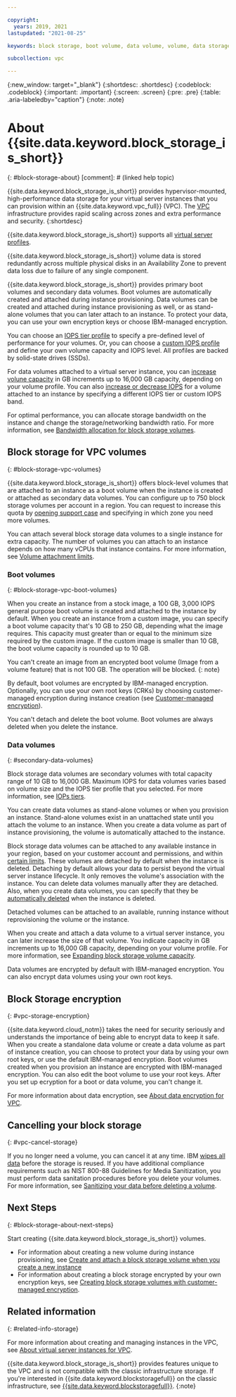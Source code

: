 ```yaml
---

copyright:
  years: 2019, 2021
lastupdated: "2021-08-25"

keywords: block storage, boot volume, data volume, volume, data storage, virtual server instance, instance, IOPS, Hyper Protect, Key Protect

subcollection: vpc

---
```

{:new_window: target="_blank"}
{:shortdesc: .shortdesc}
{:codeblock: .codeblock}
{:important: .important}
{:screen: .screen}
{:pre: .pre}
{:table: .aria-labeledby="caption"}
{:note: .note}

# About {{site.data.keyword.block_storage_is_short}}
{: #block-storage-about}
[comment]: # (linked help topic)

{{site.data.keyword.block_storage_is_short}} provides hypervisor-mounted, high-performance data storage for your virtual server instances that you can provision within an {{site.data.keyword.vpc_full}} (VPC). The [VPC](/docs/vpc?topic=vpc-about-vpc) infrastructure provides rapid scaling across zones and extra performance and security. 
{:shortdesc}

{{site.data.keyword.block_storage_is_short}} supports all [virtual server profiles](/docs/vpc?topic=vpc-block-storage-profiles#vsi-profiles-relate-to-storage).

{{site.data.keyword.block_storage_is_short}} volume data is stored redundantly across multiple physical disks in an Availability Zone to prevent data loss due to failure of any single component.

{{site.data.keyword.block_storage_is_short}} provides primary boot volumes and secondary data volumes. Boot volumes are automatically created and attached during instance provisioning. Data volumes can be created and attached during instance provisioning as well, or as stand-alone volumes that you can later attach to an instance. To protect your data, you can use your own encryption keys or choose IBM-managed encryption.

You can choose an [IOPS tier profile](/docs/vpc?topic=vpc-block-storage-profiles#tiers) to specify a pre-defined level of performance for your volumes. Or, you can choose a [custom IOPS profile](/docs/vpc?topic=vpc-block-storage-profiles#custom) and define your own volume capacity and IOPS level. All profiles are backed by solid-state drives (SSDs).

For data volumes attached to a virtual server instance, you can [increase volune capacity](/docs/vpc?topic=vpc-expanding-block-storage-volumes) in GB increments up to 16,000 GB capacity, depending on your volume profile. You can also [increase or decrease IOPS](/docs/vpc?topic=vpc-adjusting-volume-iops) for a volume attached to an instance by specifying a different IOPS tier or custom IOPS band. 

For optimal performance, you can allocate storage bandwidth on the instance and change the storage/networking bandwidth ratio. For more information, see [Bandwidth allocation for block storage volumes](/docs/vpc?topic=vpc-block-storage-bandwidth).

## Block storage for VPC volumes
{: #block-storage-vpc-volumes}

{{site.data.keyword.block_storage_is_short}} offers block-level volumes that are attached to an instance as a boot volume when the instance is created or attached as secondary data volumes. You can configure up to 750 block storage volumes per account in a region. You can request to increase this quota by [opening support case](/docs/vpc?topic=vpc-manage-storage-limit) and specifying in which zone you need more volumes.

You can attach several block storage data volumes to a single instance for extra capacity. The number of volumes you can attach to an instance depends on how many vCPUs that instance contains. For more information, see [Volume attachment limits](/docs/vpc?topic=vpc-attaching-block-storage#vol-attach-limits).

### Boot volumes
{: #block-storage-vpc-boot-volumes}

When you create an instance from a stock image, a 100 GB, 3,000 IOPS general purpose boot volume is created and attached to the instance by default. When you create an instance from a custom image, you can specify a boot volume capacity that's 10 GB to 250 GB, depending what the image requires. This capacity must greater than or equal to the minimum size required by the custom image. If the custom image is smaller than 10 GB, the boot volume capacity is rounded up to 10 GB.

You can't create an image from an encrypted boot volume (Image from a volume feature) that is not 100 GB. The operation will be blocked.
{: note}

By default, boot volumes are encrypted by IBM-managed encryption. Optionally, you can use your own root keys (CRKs) by choosing customer-managed encryption during instance creation (see [Customer-managed encryption](/docs/vpc?topic=vpc-vpc-encryption-about#vpc-customer-managed-encryption)).

You can't detach and delete the boot volume. Boot volumes are always deleted when you delete the instance.

### Data volumes
{: #secondary-data-volumes}

Block storage data volumes are secondary volumes with total capacity range of 10 GB to 16,000 GB. Maximum IOPS for data volumes varies based on volume size and the IOPS tier profile that you selected. For more information, see
[IOPs tiers](/docs/vpc?topic=vpc-block-storage-profiles#tiers).

You can create data volumes as stand-alone volumes or when you provision an instance. Stand-alone volumes exist in an unattached state until you attach the volume to an instance. When you create a data volume as part of instance provisioning, the volume is automatically attached to the instance.

Block storage data volumes can be attached to any available instance in your region, based on your customer account and permissions, and within [certain limits](/docs/vpc?topic=vpc-attaching-block-storage#vol-attach-limits). These volumes are detached by default when the instance is deleted. Detaching by default allows your data to persist beyond the virtual server instance lifecycle. It only removes the volume's association with the instance. You can delete data volumes manually after they are detached. Also, when you create data volumes, you can specify that they be [automatically deleted](/docs/vpc?topic=vpc-managing-block-storage#auto-delete) when the instance is deleted.

Detached volumes can be attached to an available, running instance without reprovisioning the volume or the instance.

When you create and attach a data volume to a virtual server instance, you can later increase the size of that volume. You indicate capacity in GB increments up to 16,000 GB capacity, depending on your volume profile. For more information, see [Expanding block storage volume capacity](/docs/vpc?topic=vpc-expanding-block-storage-volumes).

Data volumes are encrypted by default with IBM-managed encryption. You can also encrypt data volumes using your own root keys.

## Block Storage encryption
{: #vpc-storage-encryption}

{{site.data.keyword.cloud_notm}} takes the need for security seriously and understands the importance of being able to encrypt data to keep it safe. When you create a standalone data volume or create a data volume as part of instance creation, you can choose to protect your data by using your own root keys, or use the default IBM-managed encryption. Boot volumes created when you provision an instance are encrypted with IBM-managed encryption. You can also edit the boot volume to use your root keys. After you set up ecryption for a boot or data volume, you can't change it.

For more information about data encryption, see [About data encryption for VPC](/docs/vpc?topic=vpc-vpc-encryption-about).

## Cancelling your block storage
{: #vpc-cancel-storage}

If you no longer need a volume, you can cancel it at any time. IBM [wipes all data](/docs/vpc?topic=vpc-managing-block-storage#block-storage-data-eradication) before the storage is reused. If you have additional compliance requirements such as NIST 800-88 Guidelines for Media Sanitization, you must perform data sanitation procedures before you delete your volumes. For more information, see [Sanitizing your data before deleting a volume](/docs/vpc?topic=vpc-managing-block-storage#block-storage-sanitization).

## Next Steps
{: #block-storage-about-next-steps}

Start creating {{site.data.keyword.block_storage_is_short}} volumes.

* For information about creating a new volume during instance provisioning, see [Create and attach a block storage volume when you create a new instance](/docs/vpc?topic=vpc-creating-block-storage#create-from-vsi)
* For information about creating a block storage encrypted by your own encryption keys, see [Creating block storage volumes with customer-managed encryption](/docs/vpc?topic=vpc-block-storage-vpc-encryption).

## Related information
{: #related-info-storage}

For more information about creating and managing instances in the VPC, see [About virtual server instances for VPC](/docs/vpc?topic=vpc-about-advanced-virtual-servers).

{{site.data.keyword.block_storage_is_short}} provides features unique to the VPC and is not compatible with the classic infrastructure storage. If you're interested in {{site.data.keyword.blockstoragefull}} on the classic infrastructure, see [{{site.data.keyword.blockstoragefull}}](/docs/BlockStorage?topic=BlockStorage-getting-started).
{:note}
